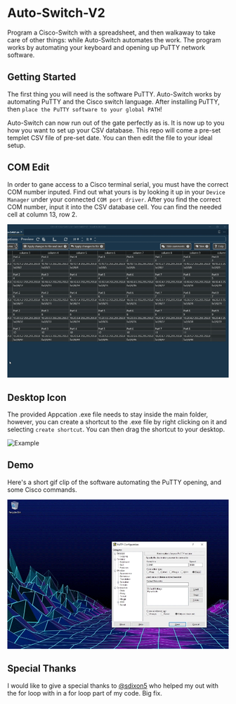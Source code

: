 # Auto-Switch-V2
Program a Cisco-Switch with a spreadsheet, and then walkaway to take care of other things: while Auto-Switch automates the work. The program works by automating your keyboard and opening up PuTTY network software.

## Getting Started
The first thing you will need is the software PuTTY. Auto-Switch works by automating PuTTY and the Cisco switch language. 
After installing PuTTY, then `place the PuTTY software to your global PATH`!

Auto-Switch can now run out of the gate perfectly as is. It is now up to you how you want to set up your CSV database.
This repo will come a pre-set templet CSV file of pre-set date. You can then edit the file to your ideal setup. 

## COM Edit
In order to gane access to a Cisco terminal serial, you must have the correct COM number inputed. 
Find out what yours is by looking it up in your `Device Manager` under your connected `COM port driver`.
After you find the correct COM number, input it into the CSV database cell. You can find the needed cell at column 13, row 2.

![Example](/Gifs/Edit-COM.gif "Example")

## Desktop Icon
The provided Appcation .exe file needs to stay inside the main folder, however, you can create a shortcut to the .exe file by right clicking on it and selecting `create shortcut`.
You can then drag the shortcut to your desktop.

![Example](/Gifs/Desktop-Icon.gif "Example")

## Demo 
Here's a short gif clip of the software automating the PuTTY opening, and some Cisco commands.

![Example](/Gifs/Demo.gif "Example")

## Special Thanks
I would like to give a special thanks to <a href="https://github.com/sdixon5" title="sdixon5">@sdixon5</a> who helped my out with the for loop with in a for loop part of my code. Big fix. 
